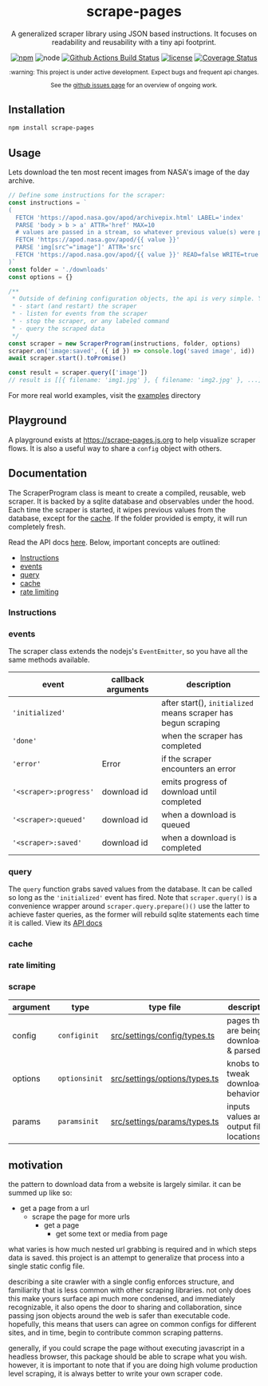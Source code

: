 <div align="center">

# scrape-pages

A generalized scraper library using JSON based instructions.
It focuses on readability and reusability with a tiny api footprint.

[![npm](https://img.shields.io/npm/v/scrape-pages.svg)](https://www.npmjs.com/package/scrape-pages)
![node](https://img.shields.io/node/v/scrape-pages.svg?style=flat)
[![Github Actions Build Status](https://img.shields.io/endpoint.svg?url=https%3A%2F%2Factions-badge.atrox.dev%2Fandykais%2Fscrape-pages%2Fbadge&label=build)](https://actions-badge.atrox.dev/andykais/scrape-pages/goto)
[![license](https://img.shields.io/github/license/mashape/apistatus.svg)](https://github.com/andykais/scrape-pages/blob/master/LICENSE)
[![Coverage Status](https://coveralls.io/repos/github/andykais/scrape-pages/badge.svg?branch=master)](https://coveralls.io/github/andykais/scrape-pages?branch=master)

<sub>
:warning: This project is under active development. Expect bugs and frequent api changes.

See the  <a href="https://github.com/andykais/scrape-pages/projects">github issues page</a> for an overview of ongoing work.
</sub>
</div>

## Installation

```bash
npm install scrape-pages
```

## Usage

Lets download the ten most recent images from NASA's image of the day archive.

```javascript
// Define some instructions for the scraper:
const instructions = `
(
  FETCH 'https://apod.nasa.gov/apod/archivepix.html' LABEL='index'
  PARSE 'body > b > a' ATTR='href' MAX=10
  # values are passed in a stream, so whatever previous value(s) were parsed above, are each passed below
  FETCH 'https://apod.nasa.gov/apod/{{ value }}'
  PARSE 'img[src^="image"]' ATTR='src'
  FETCH 'https://apod.nasa.gov/apod/{{ value }}' READ=false WRITE=true LABEL='image'
)`
const folder = './downloads'
const options = {}

/**
 * Outside of defining configuration objects, the api is very simple. You have the ability to:
 * - start (and restart) the scraper
 * - listen for events from the scraper
 * - stop the scraper, or any labeled command
 * - query the scraped data
 */
const scraper = new ScraperProgram(instructions, folder, options)
scraper.on('image:saved', ({ id }) => console.log('saved image', id))
await scraper.start().toPromise()

const result = scraper.query(['image'])
// result is [[{ filename: 'img1.jpg' }, { filename: 'img2.jpg' }, ...]]
```

For more real world examples, visit the [examples](examples) directory

## Playground
A playground exists at https://scrape-pages.js.org to help visualize scraper flows. It is also a useful way to
share a `config` object with others.

## Documentation

The ScraperProgram class is meant to create a compiled, reusable, web scraper. It is backed by a sqlite
database and observables under the hood. Each time the scraper is started, it wipes previous values from the
database, except for the [cache](#cache). If the folder provided is empty, it will run completely fresh.

Read the API docs [here](). Below, important concepts are outlined:
- [Instructions](#instructions)
- [events](#events)
- [query](#query)
- [cache](#cache)
- [rate limiting](#rate-limiting)

### Instructions
### events
The scraper class extends the nodejs's `EventEmitter`, so you have all the same methods available.

| event                  | callback arguments | description                                                    |
| ---------------------- | ------------------ | ------------------------------------------                     |
| `'initialized'`        |                    | after start(), `initialized` means scraper has begun scraping |
| `'done'`               |                    | when the scraper has completed                                 |
| `'error'`              | Error              | if the scraper encounters an error                             |
| `'<scraper>:progress'` | download id        | emits progress of download until completed                     |
| `'<scraper>:queued'`   | download id        | when a download is queued                                      |
| `'<scraper>:saved'`    | download id        | when a download is completed                                   |
### query
The `query` function grabs saved values from the database. It can be called so long as the `'initialized'` event has fired. Note that `scraper.query()` is a convenience wrapper around `scraper.query.prepare()()` use the latter to achieve faster queries, as the former will rebuild sqlite statements each time it is called. View its [API docs]()

### cache
### rate limiting


### scrape

| argument | type          | type file                                                      | description                                  |
| -------- | ------------- | -------------------------------------------------------------- | -----------------------------                |
| config   | `configinit`  | [src/settings/config/types.ts](src/settings/config/types.ts)   | pages that are being downloaded & parsed |
| options  | `optionsinit` | [src/settings/options/types.ts](src/settings/options/types.ts) | knobs to tweak download behavior
| params   | `paramsinit`  | [src/settings/params/types.ts](src/settings/params/types.ts)   | inputs values and output file locations

## motivation

the pattern to download data from a website is largely similar. it can be summed up like so:

- get a page from a url
  - scrape the page for more urls
    - get a page
      - get some text or media from page

what varies is how much nested url grabbing is required and in which steps data is saved.
this project is an attempt to generalize that process into a single static config file.

describing a site crawler with a single config enforces structure, and familiarity that is less common with
other scraping libraries. not only does this make yours surface api much more condensed, and immediately
recognizable, it also opens the door to sharing and collaboration, since passing json objects around the web
is safer than executable code.
hopefully, this means that users can agree on common configs for different sites, and in time, begin to contribute common scraping patterns.

generally, if you could scrape the page without executing javascript in a headless browser,
this package should be able to scrape what you wish. however, it is important to note that if you are doing high volume production level scraping, it is always better to write
your own scraper code.

